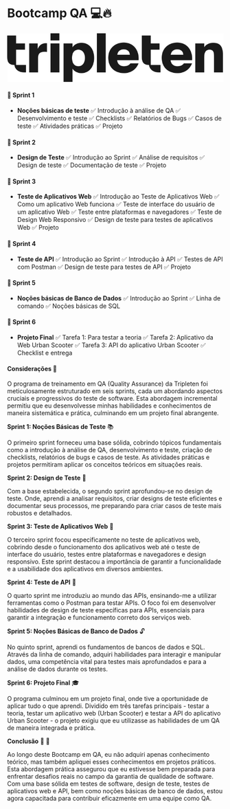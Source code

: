 # Bootcamp QA :computer::fire: 
<img src="Imagem\648879040555c5d274c473dd_logo-tripleten.svg">

####  :pushpin: Sprint 1 
- **Noções básicas de teste**
:white_check_mark: Introdução à análise de QA
:white_check_mark: Desenvolvimento e teste
:white_check_mark: Checklists
:white_check_mark: Relatórios de Bugs
:white_check_mark: Casos de teste
:white_check_mark: Atividades práticas
:white_check_mark: Projeto

####  :pushpin: Sprint 2 
- **Design de Teste**
:white_check_mark: Introdução ao Sprint
:white_check_mark: Análise de requisitos
:white_check_mark: Design de teste
:white_check_mark: Documentação de teste
:white_check_mark: Projeto

####  :pushpin: Sprint 3 
- **Teste de Aplicativos Web**
:white_check_mark: Introdução ao Teste de Aplicativos Web
:white_check_mark: Como um aplicativo Web funciona
:white_check_mark: Teste de interface do usuário de um aplicativo Web
:white_check_mark: Teste entre plataformas e navegadores
:white_check_mark: Teste de Design Web Responsivo
:white_check_mark: Design de teste para testes de aplicativos Web
:white_check_mark: Projeto

####  :pushpin: Sprint 4
- **Teste de API**
:white_check_mark: Introdução ao Sprint
:white_check_mark: Introdução à API
:white_check_mark: Testes de API com Postman
:white_check_mark: Design de teste para testes de API
:white_check_mark: Projeto

####  :pushpin: Sprint 5
-  **Noções básicas de Banco de Dados**
:white_check_mark: Introdução ao Sprint
:white_check_mark: Linha de comando
:white_check_mark: Noções básicas de SQL

####  :pushpin: Sprint 6
- **Projeto Final**
:white_check_mark: Tarefa 1: Para testar a teoria
:white_check_mark: Tarefa 2: Aplicativo da Web Urban Scooter
:white_check_mark: Tarefa 3: API do aplicativo Urban Scooter
:white_check_mark: Checklist e entrega

#### Considerações :memo:

O programa de treinamento em QA (Quality Assurance) da Tripleten foi meticulosamente estruturado em seis sprints, cada um abordando aspectos cruciais e progressivos do teste de software. Esta abordagem incremental permitiu que eu desenvolvesse minhas habilidades e conhecimentos de maneira sistemática e prática, culminando em um projeto final abrangente.

**Sprint 1: Noções Básicas de Teste** :books:

O primeiro sprint forneceu uma base sólida, cobrindo tópicos fundamentais como a introdução à análise de QA, desenvolvimento e teste, criação de checklists, relatórios de bugs e casos de teste. As atividades práticas e projetos permitiram aplicar os conceitos teóricos em situações reais.

**Sprint 2: Design de Teste** :mag_right:

Com a base estabelecida, o segundo sprint aprofundou-se no design de teste. Onde, aprendi a analisar requisitos, criar designs de teste eficientes e documentar seus processos, me preparando para criar casos de teste mais robustos e detalhados.

**Sprint 3: Teste de Aplicativos Web** :crystal_ball:

O terceiro sprint focou especificamente no teste de aplicativos web, cobrindo desde o funcionamento dos aplicativos web até o teste de interface do usuário, testes entre plataformas e navegadores e design responsivo. Este sprint destacou a importância de garantir a funcionalidade e a usabilidade dos aplicativos em diversos ambientes.

**Sprint 4: Teste de API** :ghost:

O quarto sprint me introduziu ao mundo das APIs, ensinando-me a utilizar ferramentas como o Postman para testar APIs. O foco foi em desenvolver habilidades de design de teste específicas para APIs, essenciais para garantir a integração e funcionamento correto dos serviços web.

**Sprint 5: Noções Básicas de Banco de Dados** :unlock:

No quinto sprint, aprendi os fundamentos de bancos de dados e SQL. Através da linha de comando, adquiri habilidades para interagir e manipular dados, uma competência vital para testes mais aprofundados e para a análise de dados durante os testes.

**Sprint 6: Projeto Final** :mortar_board:

O programa culminou em um projeto final, onde tive a oportunidade de aplicar tudo o que aprendi. Dividido em três tarefas principais - testar a teoria, testar um aplicativo web (Urban Scooter) e testar a API do aplicativo Urban Scooter - o projeto exigiu que eu utilizasse as habilidades de um QA de maneira integrada e prática.

**Conclusão** :100: :dancer:

Ao longo deste Bootcamp em QA, eu não  adquiri apenas conhecimento teórico, mas também apliquei esses conhecimentos em projetos práticos. Esta abordagem prática assegurou que eu estivesse bem preparada para enfrentar desafios reais no campo da garantia de qualidade de software. Com uma base sólida em testes de software, design de teste, testes de aplicativos web e API, bem como noções básicas de banco de dados, estou agora capacitada para contribuir eficazmente em uma equipe como QA.